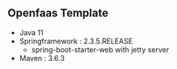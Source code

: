 ## Openfaas Template
- Java 11
- Springframework : 2.3.5.RELEASE
    - spring-boot-starter-web with jetty server
- Maven : 3.6.3

  




